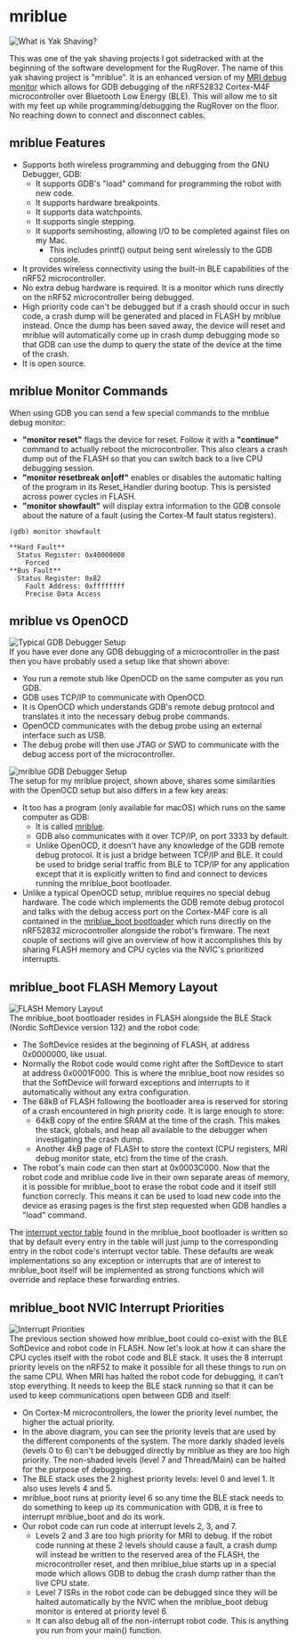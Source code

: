 # mriblue
![What is Yak Shaving?](https://images.prismic.io/sketchplanations/2a79fca9-374c-464f-a20e-14ae54ee8a7f_SP+726+-+Yak+shaving.png?auto=format&ixlib=react-9.0.3&h=1600.4657933042215&w=1600&q=50&dpr=2)

This was one of the yak shaving projects I got sidetracked with at the beginning of the software development for the RugRover. The name of this yak shaving project is "mriblue". It is an enhanced version of my [MRI debug monitor](https://github.com/adamgreen/mri#readme) which allows for GDB debugging of the nRF52832 Cortex-M4F microcontroller over Bluetooth Low Energy (BLE). This will allow me to sit with my feet up while programming/debugging the RugRover on the floor. No reaching down to connect and disconnect cables.

## mriblue Features
* Supports both wireless programming and debugging from the GNU Debugger, GDB:
  * It supports GDB's "load" command for programming the robot with new code.
  * It supports hardware breakpoints.
  * It supports data watchpoints.
  * It supports single stepping.
  * It supports semihosting, allowing I/O to be completed against files on my Mac.
    * This includes printf() output being sent wirelessly to the GDB console.
* It provides wireless connectivity using the built-in BLE capabilities of the nRF52 microcontroller.
* No extra debug hardware is required. It is a monitor which runs directly on the nRF52 microcontroller being debugged.
* High priority code can't be debugged but if a crash should occur in such code, a crash dump will be generated and placed in FLASH by mriblue instead. Once the dump has been saved away, the device will reset and mriblue will automatically come up in crash dump debugging mode so that GDB can use the dump to query the state of the device at the time of the crash.
* It is open source.

## mriblue Monitor Commands
When using GDB you can send a few special commands to the mriblue debug monitor:
* **"monitor reset"** flags the device for reset. Follow it with a **"continue"** command to actually reboot the microcontroller. This also clears a crash dump out of the FLASH so that you can switch back to a live CPU debugging session.
* **"monitor resetbreak on|off"** enables or disables the automatic halting of the program in its Reset_Handler during bootup. This is persisted across power cycles in FLASH.
* **"monitor showfault"** will display extra information to the GDB console about the nature of a fault (using the Cortex-M fault status registers).
```console
(gdb) monitor showfault

**Hard Fault**
  Status Register: 0x40000000
    Forced
**Bus Fault**
  Status Register: 0x82
    Fault Address: 0xffffffff
    Precise Data Access
```

## mriblue vs OpenOCD
![Typical GDB Debugger Setup](../photos/20220510-01.jpg)</br>
If you have ever done any GDB debugging of a microcontroller in the past then you have probably used a setup like that shown above:
* You run a remote stub like OpenOCD on the same computer as you run GDB.
* GDB uses TCP/IP to communicate with OpenOCD.
* It is OpenOCD which understands GDB's remote debug protocol and translates it into the necessary debug probe commands.
* OpenOCD communicates with the debug probe using an external interface such as USB.
* The debug probe will then use JTAG or SWD to communicate with the debug access port of the microcontroller.

![mriblue GDB Debugger Setup](../photos/20220510-02.jpg)</br>
The setup for my mriblue project, shown above, shares some similarities with the OpenOCD setup but also differs in a few key areas:
* It too has a program (only available for macOS) which runs on the same computer as GDB:
  * It is called [mriblue](../mriblue/).
  * GDB also communicates with it over TCP/IP, on port 3333 by default.
  * Unlike OpenOCD, it doesn't have any knowledge of the GDB remote debug protocol. It is just a bridge between TCP/IP and BLE. It could be used to bridge serial traffic from BLE to TCP/IP for any application except that it is explicitly written to find and connect to devices running the mriblue_boot bootloader.
* Unlike a typical OpenOCD setup, mriblue requires no special debug hardware. The code which implements the GDB remote debug protocol and talks with the debug access port on the Cortex-M4F core is all contained in the [mriblue_boot bootloader](../mriblue_boot/) which runs directly on the nRF52832 microcontroller alongside the robot's firmware. The next couple of sections will give an overview of how it accomplishes this by sharing FLASH memory and CPU cycles via the NVIC's prioritized interrupts.

## mriblue_boot FLASH Memory Layout
![FLASH Memory Layout](../photos/20220510-03.jpg)</br>
The mriblue_boot bootloader resides in FLASH alongside the BLE Stack (Nordic SoftDevice version 132) and the robot code:
* The SoftDevice resides at the beginning of FLASH, at address 0x0000000, like usual.
* Normally the Robot code would come right after the SoftDevice to start at address 0x0001F000. This is where the mriblue_boot now resides so that the SoftDevice will forward exceptions and interrupts to it automatically without any extra configuration.
* The 68kB of FLASH following the bootloader area is reserved for storing of a crash encountered in high priority code. It is large enough to store:
  * 64kB copy of the entire SRAM at the time of the crash. This makes the stack, globals, and heap all available to the debugger when investigating the crash dump.
  * Another 4kB page of FLASH to store the context (CPU registers, MRI debug monitor state, etc) from the time of the crash.
* The robot's main code can then start at 0x0003C000. Now that the robot code and mriblue code live in their own separate areas of memory, it is possible for mriblue_boot to erase the robot code and it itself still function correcly. This means it can be used to load new code into the device as erasing pages is the first step requested when GDB handles a "load" command.

The [interrupt vector table](https://github.com/adamgreen/rugrover/blob/master/mriblue_boot/gcc_startup_nrf52.S#L422) found in the mriblue_boot bootloader is written so that by default every entry in the table will just jump to the corresponding entry in the robot code's interrupt vector table. These defaults are weak implementations so any exception or interrupts that are of interest to mriblue_boot itself will be implemented as strong functions which will override and replace these forwarding entries.

## mriblue_boot NVIC Interrupt Priorities
![Interrupt Priorities](../photos/20220510-04.jpg)</br>
The previous section showed how mriblue_boot could co-exist with the BLE SoftDevice and robot code in FLASH. Now let's look at how it can share the CPU cycles itself with the robot code and BLE stack. It uses the 8 interrupt priority levels on the nRF52 to make it possible for all these things to run on the same CPU. When MRI has halted the robot code for debugging, it can’t stop everything. It needs to keep the BLE stack running so that it can be used to keep communications open between GDB and itself:
* On Cortex-M microcontrollers, the lower the priority level number, the higher the actual priority.
* In the above diagram, you can see the priority levels that are used by the different components of the system. The more darkly shaded levels (levels 0 to 6) can't be debugged directly by mriblue as they are too high priority. The non-shaded levels (level 7 and Thread/Main) can be halted for the purpose of debugging.
* The BLE stack uses the 2 highest priority levels: level 0 and level 1. It also uses levels 4 and 5.
* mriblue_boot runs at priority level 6 so any time the BLE stack needs to do something to keep up its communication with GDB, it is free to interrupt mriblue_boot and do its work.
* Our robot code can run code at interrupt levels 2, 3, and 7.
  * Levels 2 and 3 are too high priority for MRI to debug. If the robot code running at these 2 levels should cause a fault, a crash dump will instead be written to the reserved area of the FLASH, the microcontroller reset, and then mriblue_blue starts up in a special mode which allows GDB to debug the crash dump rather than the live CPU state.
  * Level 7 ISRs in the robot code can be debugged since they will be halted automatically by the NVIC when the mriblue_boot debug monitor is entered at priority level 6.
  * It can also debug all of the non-interrupt robot code. This is anything you run from your main() function.
